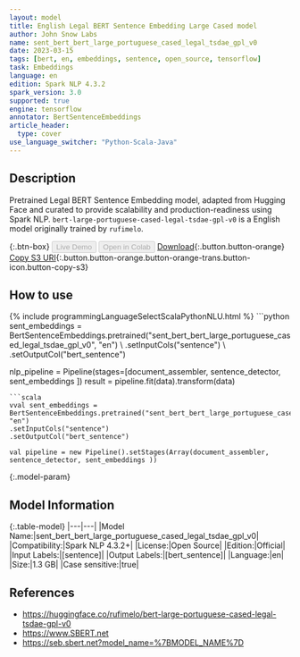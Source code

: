 ```yaml
---
layout: model
title: English Legal BERT Sentence Embedding Large Cased model
author: John Snow Labs
name: sent_bert_bert_large_portuguese_cased_legal_tsdae_gpl_v0
date: 2023-03-15
tags: [bert, en, embeddings, sentence, open_source, tensorflow]
task: Embeddings
language: en
edition: Spark NLP 4.3.2
spark_version: 3.0
supported: true
engine: tensorflow
annotator: BertSentenceEmbeddings
article_header:
  type: cover
use_language_switcher: "Python-Scala-Java"
---
```


## Description

Pretrained Legal BERT Sentence Embedding model, adapted from Hugging Face and curated to provide scalability and production-readiness using Spark NLP. `bert-large-portuguese-cased-legal-tsdae-gpl-v0` is a English model originally trained by `rufimelo`.

{:.btn-box}
<button class="button button-orange" disabled>Live Demo</button>
<button class="button button-orange" disabled>Open in Colab</button>
[Download](https://s3.amazonaws.com/auxdata.johnsnowlabs.com/public/models/sent_bert_bert_large_portuguese_cased_legal_tsdae_gpl_v0_en_4.3.2_3.0_1678892329158.zip){:.button.button-orange}
[Copy S3 URI](s3://auxdata.johnsnowlabs.com/public/models/sent_bert_bert_large_portuguese_cased_legal_tsdae_gpl_v0_en_4.3.2_3.0_1678892329158.zip){:.button.button-orange.button-orange-trans.button-icon.button-copy-s3}

## How to use



<div class="tabs-box" markdown="1">
{% include programmingLanguageSelectScalaPythonNLU.html %}
```python
sent_embeddings = BertSentenceEmbeddings.pretrained("sent_bert_bert_large_portuguese_cased_legal_tsdae_gpl_v0", "en") \
.setInputCols("sentence") \
.setOutputCol("bert_sentence")

nlp_pipeline = Pipeline(stages=[document_assembler, sentence_detector, sent_embeddings ])
  result = pipeline.fit(data).transform(data)
```
```scala
vval sent_embeddings = BertSentenceEmbeddings.pretrained("sent_bert_bert_large_portuguese_cased_legal_tsdae_gpl_v0", "en")
.setInputCols("sentence")
.setOutputCol("bert_sentence")

val pipeline = new Pipeline().setStages(Array(document_assembler, sentence_detector, sent_embeddings ))
```
</div>

{:.model-param}
## Model Information

{:.table-model}
|---|---|
|Model Name:|sent_bert_bert_large_portuguese_cased_legal_tsdae_gpl_v0|
|Compatibility:|Spark NLP 4.3.2+|
|License:|Open Source|
|Edition:|Official|
|Input Labels:|[sentence]|
|Output Labels:|[bert_sentence]|
|Language:|en|
|Size:|1.3 GB|
|Case sensitive:|true|

## References

- https://huggingface.co/rufimelo/bert-large-portuguese-cased-legal-tsdae-gpl-v0
- https://www.SBERT.net
- https://seb.sbert.net?model_name=%7BMODEL_NAME%7D